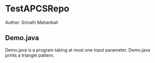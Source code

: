 # TestAPCSRepo
Author: Srinath Mahankali
## Demo.java
Demo.java is a program taking at most one input parameter. Demo.java prints a triangle pattern.
